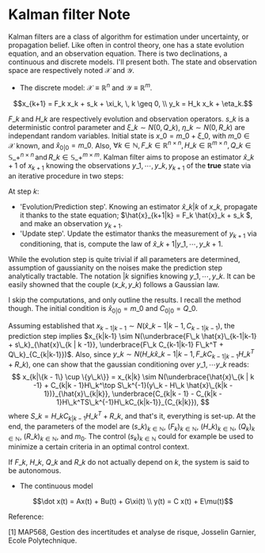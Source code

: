 # Kalman filter Note

Kalman filters are a class of algorithm for estimation under uncertainty, or propagation belief. Like often in control theory, one has a state evolution equation, and an observation equation. There is two declinations, a continuous and discrete models. I'll present both. The state and observation space are respectively noted $\mathcal{X}$ and $\mathcal{Y}$.

- The discrete model: $\mathcal{X} \equiv \mathbb{R}^n$ and $\mathcal{Y} \equiv \mathbb{R}^m$.
```math
x_{k+1} = F_k x_k + s_k + \xi_k, \, k \geq 0, \\

y_k = H_k x_k + \eta_k.
```

$F\_k$ and $H\_k$ are respectively evolution and observation operators. $s\_k$ is a deterministic control parameter and $\xi\_k \sim N(0, Q\_k)$, $\eta\_k \sim N(0, R\_k)$ are independant random variables. Initial state is $x\_0 = m\_0 + \xi\_0$, with $m\_0 \in \mathcal{X}$ known, and $\hat x_{0|0} = m\_0$. Also, $\forall k \in \mathbb{N}, F\_k \in \mathbb{R}^{n \times n}, H\_k \in \mathbb{R}^{m \times n}, Q\_k \in \mathbb{S}\_+^{n \times n} \, \text{and} \, R\_k \in \mathbb{S}\_+^{m \times m}$. Kalman filter aims to propose an estimator $\hat{x}\_{k+1}$ of $x_{k+1}$ knowing the observations $y\_1, \cdots, y\_k, y_{k+1}$ of the $\textbf{true}$ state via an iterative procedure in two steps:

At step $k$:
- 'Evolution/Prediction step'. Knowing an estimator $\hat{x}\_{k|k}$ of $x\_k$, propagate it thanks to the state equation; $\hat{x}\_{k+1|k} = F\_k \hat{x}\_k + s\_k $, and make an observation $y_{k+1}$.
- 'Update step'. Update the estimator thanks the measurement of $y_{k+1}$ via conditioning, that is, compute the law of $\hat{x}\_{k+1|y\_1, \cdots, y\_{k+1}}$.

While the evolution step is quite trivial if all parameters are determined, assumption of gaussianity on the noises make the prediction step analytically tractable. The notation $|k$ signifies knowing $y\_1, \cdots, y\_k$. It can be easily showned that the couple $(x\_k, y\_k)$ follows a Gaussian law.

I skip the computations, and only outline the results. I recall the method though. The initial condition is $\hat x_{0|0} = m\_0$ and $C_{0|0} = Q\_0$.

Assuming established that $x_{k-1|k-1} \sim N(\hat{x}\_{k-1|k-1}, C_{k-1|k-1})$, the prediction step implies $x_{k|k-1} \sim N(\underbrace{F\_k \hat{x}\_{k-1|k-1} + s\_k}_{\hat{x}\_{k | k -1}}, \underbrace{F\_k C_{k-1|k-1} F\_k^T + Q\_k}_{C_{k|k-1}})$. Also, since $y\_k \sim N(H\_k\hat{x}\_{k-1|k-1}, F\_k C_{k-1|k-1} H\_k^T + R\_k)$, one can show that the gaussian conditioning over $y\_1, \cdots y\_k$ reads:
$$
x_{k|\{k - 1\} \cup \{y\_k\}} = x_{k|k} \sim N(\underbrace{\hat{x}\_{k | k -1} + C_{k|k - 1}H\_k^\top S\_k^{-1}(y\_k - H\_k \hat{x}\_{k|k - 1})}_{\hat{x}\_{k|k}}, \underbrace{C_{k|k - 1} - C_{k|k - 1}H\_k^TS\_k^{-1}H\_kC_{k|k-1}}_{C_{k|k}}),
$$
where $S\_k = H\_k C_{k|k - 1}H\_k^T + R\_k$, and that's it, everything is set-up. At the end, the parameters of the model are $(s\_k)_{k \in \mathbb{N}}$, $(F_k)_{k \in \mathbb{N}}$, $(H\_k)_{k \in \mathbb{N}}$, $(Q_k)_{k \in \mathbb{N}}$, $(R\_k)_{k \in \mathbb{N}}$, and $m_0$. The control $(s_k)_{k \in \mathbb{N}}$ could for example be used to minimize a certain criteria in an optimal control context.

If $F\_k$, $H\_k$, $Q\_k$ and $R\_k$ do not actually depend on $k$, the system is said to be autonomous.

- The continuous model
```math
\dot x(t) = Ax(t) + Bu(t) + G\xi(t) \\

y(t) = C x(t) + E\mu(t)
```

Reference:

[1] MAP568, Gestion des incertitudes et analyse de risque, Josselin Garnier, Ecole Polytechnique.
